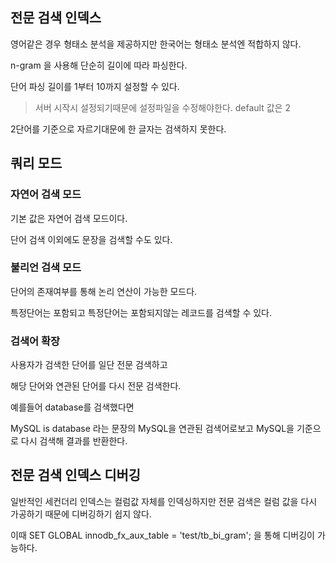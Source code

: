 ## 전문 검색 인덱스

영어같은 경우 형태소 분석을 제공하지만 한국어는 형태소 분석엔 적합하지 않다.

n-gram 을 사용해 단순히 길이에 따라 파싱한다.

단어 파싱 길이를 1부터 10까지 설정할 수 있다.

> 서버 시작시 설정되기때문에 설정파일을 수정해야한다. default 값은 2

2단어를 기준으로 자르기대문에 한 글자는 검색하지 못한다.

## 쿼리 모드

### 자연어 검색 모드

기본 값은 자연어 검색 모드이다.

단어 검색 이외에도 문장을 검색할 수도 있다.

### 불리언 검색 모드

단어의 존재여부를 통해 논리 연산이 가능한 모드다.

특정단어는 포함되고 특정단어는 포함되지않는 레코드를 검색할 수 있다.

### 검색어 확장

사용자가 검색한 단어를 일단 전문 검색하고

해당 단어와 연관된 단어를 다시 전문 검색한다.

예를들어 database를 검색했다면

MySQL is database 라는 문장의 MySQL을 연관된 검색어로보고 MySQL을 기준으로 다시 검색해 결과를 반환한다.

## 전문 검색 인덱스 디버깅

일반적인 세컨더리 인덱스는 컬럼값 자체를 인덱싱하지만 전문 검색은 컬럼 값을 다시 가공하기 때문에 디버깅하기 쉽지 않다.

이때 SET GLOBAL innodb_fx_aux_table = 'test/tb_bi_gram'; 을 통해 디버깅이 가능하다.
